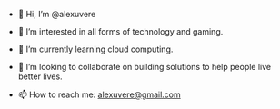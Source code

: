 - 👋 Hi, I’m @alexuvere
- 👀 I’m interested in all forms of technology and gaming. 

- 🌱 I’m currently learning cloud computing. 
- 💞️ I’m looking to collaborate on building solutions to help people live better lives.
- 📫 How to reach me: alexuvere@gmail.com


